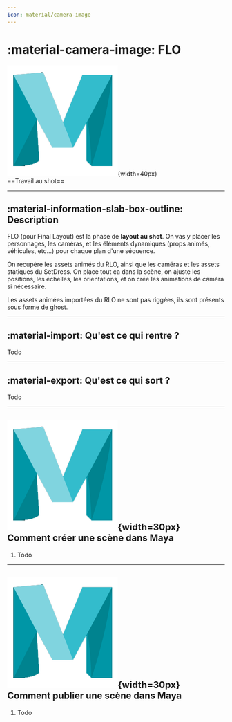 ```yaml
---
icon: material/camera-image
---
```


# :material-camera-image: FLO

![Maya_icon](../assets/icons/maya.png){width=40px}
<br>
==Travail au shot==

------

## :material-information-slab-box-outline: Description

FLO (pour Final Layout) est la phase de **layout au shot**. On vas y placer les personnages, les caméras, et les éléments dynamiques (props animés, véhicules, etc...) pour chaque plan d'une séquence.

On recupère les assets animés du RLO, ainsi que les caméras et les assets statiques du SetDress. On place tout ça dans la scène, on ajuste les positions, les échelles, les orientations, et on crée les animations de caméra si nécessaire.

Les assets animées importées du RLO ne sont pas riggées, ils sont présents sous forme de ghost.

------

## :material-import: Qu'est ce qui rentre ?

Todo

------

## :material-export: Qu'est ce qui sort ?

Todo

------


## ![Maya_icon](../assets/icons/maya.png){width=30px} Comment créer une scène dans Maya

1. Todo

------

## ![Maya_icon](../assets/icons/maya.png){width=30px} Comment publier une scène dans Maya

1. Todo

